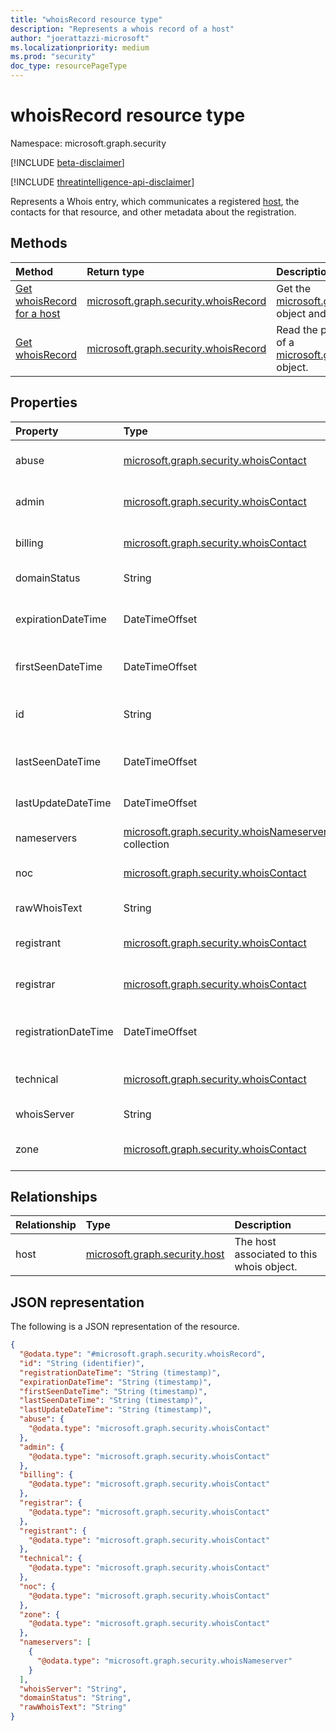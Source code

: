 ```yaml
---
title: "whoisRecord resource type"
description: "Represents a whois record of a host"
author: "joerattazzi-microsoft"
ms.localizationpriority: medium
ms.prod: "security"
doc_type: resourcePageType
---
```


# whoisRecord resource type

Namespace: microsoft.graph.security

[!INCLUDE [beta-disclaimer](../../includes/beta-disclaimer.md)]

[!INCLUDE [threatintelligence-api-disclaimer](../../includes/threatintelligence-api-disclaimer.md)]

Represents a Whois entry, which communicates a registered [host](../resources/security-host.md), the contacts for that resource, and other metadata about the registration.

## Methods
|Method|Return type|Description|
|:---|:---|:---|
|[Get whoisRecord for a host](../api/security-host-get-whois.md)|[microsoft.graph.security.whoisRecord](../resources/security-whoisrecord.md) |Get the [microsoft.graph.security.whoisRecord](../resources/security-whoisrecord.md) object and their properties.|
|[Get whoisRecord](../api/security-whoisrecord-get.md)|[microsoft.graph.security.whoisRecord](../resources/security-whoisrecord.md)|Read the properties and relationships of a [microsoft.graph.security.whoisRecord](../resources/security-whoisrecord.md) object.|

## Properties
|Property|Type|Description|
|:---|:---|:---|
|abuse|[microsoft.graph.security.whoisContact](../resources/security-whoiscontact.md)|The contact information for the **abuse** contact.|
|admin|[microsoft.graph.security.whoisContact](../resources/security-whoiscontact.md)|The contact information for the **admin** contact.|
|billing|[microsoft.graph.security.whoisContact](../resources/security-whoiscontact.md)|The contact information for the **billing** contact.|
|domainStatus|String|The domain status for this whois object.|
|expirationDateTime|DateTimeOffset|The date and time that this whois record will expire with the registrar.|
|firstSeenDateTime|DateTimeOffset|The first seen date and time of this whois record.|
|id|String|The id for this Whois record object. Inherited from [microsoft.graph.entity](../resources/entity.md).|
|lastSeenDateTime|DateTimeOffset|The last seen date and time of this whois record.|
|lastUpdateDateTime|DateTimeOffset|The date and time that this whois record was last updated.|
|nameservers|[microsoft.graph.security.whoisNameserver](../resources/security-whoisnameserver.md) collection|The nameservers for this whois object.|
|noc|[microsoft.graph.security.whoisContact](../resources/security-whoiscontact.md)|The contact information for the **noc** contact.|
|rawWhoisText|String|The raw whois details for this whois object.|
|registrant|[microsoft.graph.security.whoisContact](../resources/security-whoiscontact.md)|The contact information for the **registrant** contact.|
|registrar|[microsoft.graph.security.whoisContact](../resources/security-whoiscontact.md)|The contact information for the **registrar** contact.|
|registrationDateTime|DateTimeOffset|The date and time that this whois record was registered with a registrar.|
|technical|[microsoft.graph.security.whoisContact](../resources/security-whoiscontact.md)|The contact information for the **technical** contact.|
|whoisServer|String|The whois server providing the details.|
|zone|[microsoft.graph.security.whoisContact](../resources/security-whoiscontact.md)|The contact information for the **zone** contact.|

## Relationships
|Relationship|Type|Description|
|:---|:---|:---|
|host|[microsoft.graph.security.host](../resources/security-host.md)|The host associated to this whois object.|

## JSON representation
The following is a JSON representation of the resource.
<!-- {
  "blockType": "resource",
  "keyProperty": "id",
  "@odata.type": "microsoft.graph.security.whoisRecord",
  "baseType": "microsoft.graph.entity",
  "openType": false
}
-->
``` json
{
  "@odata.type": "#microsoft.graph.security.whoisRecord",
  "id": "String (identifier)",
  "registrationDateTime": "String (timestamp)",
  "expirationDateTime": "String (timestamp)",
  "firstSeenDateTime": "String (timestamp)",
  "lastSeenDateTime": "String (timestamp)",
  "lastUpdateDateTime": "String (timestamp)",
  "abuse": {
    "@odata.type": "microsoft.graph.security.whoisContact"
  },
  "admin": {
    "@odata.type": "microsoft.graph.security.whoisContact"
  },
  "billing": {
    "@odata.type": "microsoft.graph.security.whoisContact"
  },
  "registrar": {
    "@odata.type": "microsoft.graph.security.whoisContact"
  },
  "registrant": {
    "@odata.type": "microsoft.graph.security.whoisContact"
  },
  "technical": {
    "@odata.type": "microsoft.graph.security.whoisContact"
  },
  "noc": {
    "@odata.type": "microsoft.graph.security.whoisContact"
  },
  "zone": {
    "@odata.type": "microsoft.graph.security.whoisContact"
  },
  "nameservers": [
    {
      "@odata.type": "microsoft.graph.security.whoisNameserver"
    }
  ],
  "whoisServer": "String",
  "domainStatus": "String",
  "rawWhoisText": "String"
}
```

